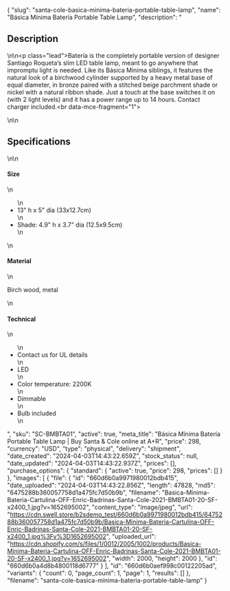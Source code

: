 {
  "slug": "santa-cole-basica-minima-bateria-portable-table-lamp",
  "name": "Básica Mínima Batería Portable Table Lamp",
  "description": "<h2>Description</h2>\n<!-- split -->\n<p class=\"lead\">Batería is the completely portable version of designer Santiago Roqueta’s slim LED table lamp, meant to go anywhere that impromptu light is needed. Like its Básica Mínima siblings, it features the natural look of a birchwood cylinder supported by a heavy metal base of equal diameter, in bronze paired with a stitched beige parchment shade or nickel with a natural ribbon shade. Just a touch at the base switches it on (with 2 light levels) and it has a power range up to 14 hours. Contact charger included.<br data-mce-fragment=\"1\"></p>\n<!-- split -->\n<h2>Specifications</h2>\n<!-- split -->\n<h4>Size</h4>\n<ul>\n<li>13\" h x 5\" dia (33x12.7cm)</li>\n<li>Shade: 4.9\" h x 3.7\" dia (12.5x9.5cm)</li>\n</ul>\n<h4>Material</h4>\n<p>Birch wood, metal</p>\n<h4>Technical</h4>\n<ul>\n<li>Contact us for UL details</li>\n<li>LED</li>\n<li>Color temperature: 2200K</li>\n<li>Dimmable</li>\n<li>Bulb included</li>\n</ul>",
  "sku": "SC-BMBTA01",
  "active": true,
  "meta_title": "Básica Mínima Batería Portable Table Lamp | Buy Santa & Cole online at A+R",
  "price": 298,
  "currency": "USD",
  "type": "physical",
  "delivery": "shipment",
  "date_created": "2024-04-03T14:43:22.659Z",
  "stock_status": null,
  "date_updated": "2024-04-03T14:43:22.937Z",
  "prices": [],
  "purchase_options": {
    "standard": {
      "active": true,
      "price": 298,
      "prices": []
    }
  },
  "images": [
    {
      "file": {
        "id": "660d6b0a9971980012bdb415",
        "date_uploaded": "2024-04-03T14:43:22.856Z",
        "length": 47828,
        "md5": "6475288b360057758d1a475fc7d50b9b",
        "filename": "Basica-Minima-Bateria-Cartulina-OFF-Enric-Badrinas-Santa-Cole-2021-BMBTA01-20-SF-x2400_1.jpg?v=1652695002",
        "content_type": "image/jpeg",
        "url": "https://cdn.swell.store/b2sdemo_test/660d6b0a9971980012bdb415/6475288b360057758d1a475fc7d50b9b/Basica-Minima-Bateria-Cartulina-OFF-Enric-Badrinas-Santa-Cole-2021-BMBTA01-20-SF-x2400_1.jpg%3Fv%3D1652695002",
        "uploaded_url": "https://cdn.shopify.com/s/files/1/0012/2005/1002/products/Basica-Minima-Bateria-Cartulina-OFF-Enric-Badrinas-Santa-Cole-2021-BMBTA01-20-SF-x2400_1.jpg?v=1652695002",
        "width": 2000,
        "height": 2000
      },
      "id": "660d6b0a4d8b4800118d6777"
    }
  ],
  "id": "660d6b0aef998c00122205ad",
  "variants": {
    "count": 0,
    "page_count": 1,
    "page": 1,
    "results": []
  },
  "filename": "santa-cole-basica-minima-bateria-portable-table-lamp"
}